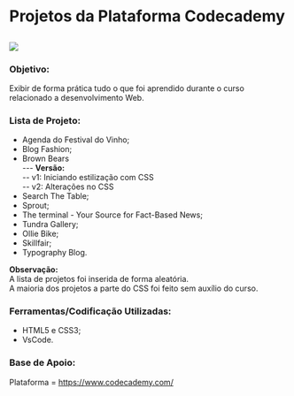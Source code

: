 # Projetos da Plataforma Codecademy
![](https://user-images.githubusercontent.com/48417347/60915574-84cc7f80-a262-11e9-90f5-1aaf021a3f51.png)
------------

### Objetivo:
Exibir de forma prática tudo o que foi aprendido durante o curso relacionado a desenvolvimento Web.

### Lista de Projeto:
- Agenda do Festival do Vinho;
- Blog Fashion;
- Brown Bears <br>
--- **Versão:**  <br>
-- v1: Iniciando estilização com CSS <br>
-- v2: Alterações no CSS
- Search The Table;
- Sprout;
- The terminal - Your Source for Fact-Based News;
- Tundra Gallery;
- Ollie Bike;
- Skillfair;
- Typography Blog.

**Observação:**<br>
A lista de projetos foi inserida de forma aleatória.<br>
A maioria dos projetos a parte do CSS foi feito sem auxílio do curso.

### Ferramentas/Codificação Utilizadas:
- HTML5 e CSS3;
- VsCode.

### Base de Apoio:
Plataforma = https://www.codecademy.com/ <br>
